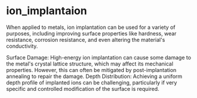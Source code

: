 # ion_implantaion
When applied to metals, ion implantation can be used for a variety of purposes, including improving surface properties like hardness, wear resistance, corrosion resistance, and even altering the material's conductivity.

Surface Damage: High-energy ion implantation can cause some damage to the metal's crystal lattice structure, which may affect its mechanical properties. However, this can often be mitigated by post-implantation annealing to repair the damage.
Depth Distribution: Achieving a uniform depth profile of implanted ions can be challenging, particularly if very specific and controlled modification of the surface is required.

